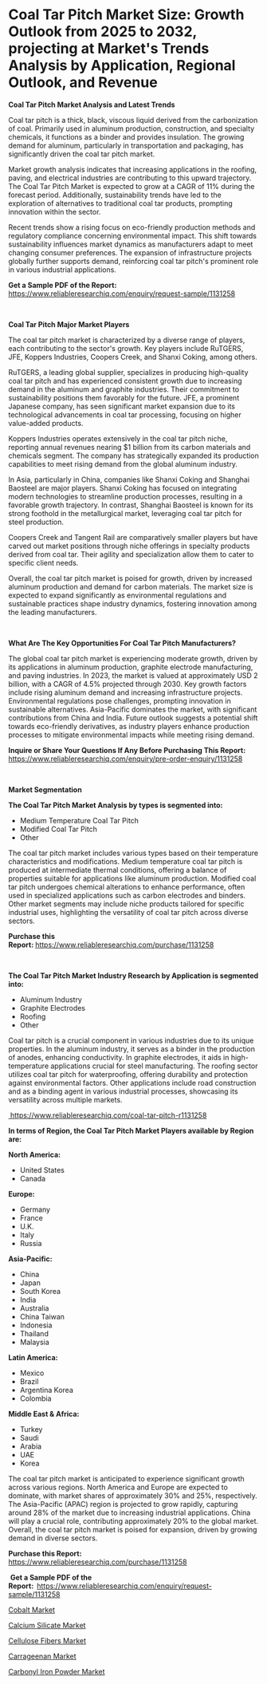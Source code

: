 <p><h1>Coal Tar Pitch Market Size: Growth Outlook from 2025 to 2032, projecting at Market's Trends Analysis by Application, Regional Outlook, and Revenue</h1></p><p><strong>Coal Tar Pitch Market Analysis and Latest Trends</strong></p>
<p><p>Coal tar pitch is a thick, black, viscous liquid derived from the carbonization of coal. Primarily used in aluminum production, construction, and specialty chemicals, it functions as a binder and provides insulation. The growing demand for aluminum, particularly in transportation and packaging, has significantly driven the coal tar pitch market. </p><p>Market growth analysis indicates that increasing applications in the roofing, paving, and electrical industries are contributing to this upward trajectory. The Coal Tar Pitch Market is expected to grow at a CAGR of 11% during the forecast period. Additionally, sustainability trends have led to the exploration of alternatives to traditional coal tar products, prompting innovation within the sector. </p><p>Recent trends show a rising focus on eco-friendly production methods and regulatory compliance concerning environmental impact. This shift towards sustainability influences market dynamics as manufacturers adapt to meet changing consumer preferences. The expansion of infrastructure projects globally further supports demand, reinforcing coal tar pitch's prominent role in various industrial applications.</p></p>
<p><strong>Get a Sample PDF of the Report:&nbsp;</strong> <a href="https://www.reliableresearchiq.com/enquiry/request-sample/1131258?utm_campaign=1137&utm_medium=2&utm_source=Github&utm_content=ia&utm_term=02042025&utm_id=coal-tar-pitch">https://www.reliableresearchiq.com/enquiry/request-sample/1131258</a></p>
<p>&nbsp;</p>
<p><strong>Coal Tar Pitch Major Market Players</strong></p>
<p><p>The coal tar pitch market is characterized by a diverse range of players, each contributing to the sector's growth. Key players include RuTGERS, JFE, Koppers Industries, Coopers Creek, and Shanxi Coking, among others. </p><p>RuTGERS, a leading global supplier, specializes in producing high-quality coal tar pitch and has experienced consistent growth due to increasing demand in the aluminum and graphite industries. Their commitment to sustainability positions them favorably for the future. JFE, a prominent Japanese company, has seen significant market expansion due to its technological advancements in coal tar processing, focusing on higher value-added products.</p><p>Koppers Industries operates extensively in the coal tar pitch niche, reporting annual revenues nearing $1 billion from its carbon materials and chemicals segment. The company has strategically expanded its production capabilities to meet rising demand from the global aluminum industry.</p><p>In Asia, particularly in China, companies like Shanxi Coking and Shanghai Baosteel are major players. Shanxi Coking has focused on integrating modern technologies to streamline production processes, resulting in a favorable growth trajectory. In contrast, Shanghai Baosteel is known for its strong foothold in the metallurgical market, leveraging coal tar pitch for steel production.</p><p>Coopers Creek and Tangent Rail are comparatively smaller players but have carved out market positions through niche offerings in specialty products derived from coal tar. Their agility and specialization allow them to cater to specific client needs.</p><p>Overall, the coal tar pitch market is poised for growth, driven by increased aluminum production and demand for carbon materials. The market size is expected to expand significantly as environmental regulations and sustainable practices shape industry dynamics, fostering innovation among the leading manufacturers.</p></p>
<p>&nbsp;</p>
<p><strong>What Are The Key Opportunities For Coal Tar Pitch Manufacturers?</strong></p>
<p><p>The global coal tar pitch market is experiencing moderate growth, driven by its applications in aluminum production, graphite electrode manufacturing, and paving industries. In 2023, the market is valued at approximately USD 2 billion, with a CAGR of 4.5% projected through 2030. Key growth factors include rising aluminum demand and increasing infrastructure projects. Environmental regulations pose challenges, prompting innovation in sustainable alternatives. Asia-Pacific dominates the market, with significant contributions from China and India. Future outlook suggests a potential shift towards eco-friendly derivatives, as industry players enhance production processes to mitigate environmental impacts while meeting rising demand.</p></p>
<p><strong>Inquire or Share Your Questions If Any Before Purchasing This Report:</strong> <a href="https://www.reliableresearchiq.com/enquiry/pre-order-enquiry/1131258?utm_campaign=1137&utm_medium=2&utm_source=Github&utm_content=ia&utm_term=02042025&utm_id=coal-tar-pitch">https://www.reliableresearchiq.com/enquiry/pre-order-enquiry/1131258</a></p>
<p>&nbsp;</p>
<p><strong>Market Segmentation</strong></p>
<p><strong>The Coal Tar Pitch Market Analysis by types is segmented into:</strong></p>
<p><ul><li>Medium Temperature Coal Tar Pitch</li><li>Modified Coal Tar Pitch</li><li>Other</li></ul></p>
<p><p>The coal tar pitch market includes various types based on their temperature characteristics and modifications. Medium temperature coal tar pitch is produced at intermediate thermal conditions, offering a balance of properties suitable for applications like aluminum production. Modified coal tar pitch undergoes chemical alterations to enhance performance, often used in specialized applications such as carbon electrodes and binders. Other market segments may include niche products tailored for specific industrial uses, highlighting the versatility of coal tar pitch across diverse sectors.</p></p>
<p><strong>Purchase this Report:&nbsp;</strong><a href="https://www.reliableresearchiq.com/purchase/1131258?utm_campaign=1137&utm_medium=2&utm_source=Github&utm_content=ia&utm_term=02042025&utm_id=coal-tar-pitch">https://www.reliableresearchiq.com/purchase/1131258</a></p>
<p>&nbsp;</p>
<p><strong>The Coal Tar Pitch Market Industry Research by Application is segmented into:</strong></p>
<p><ul><li>Aluminum Industry</li><li>Graphite Electrodes</li><li>Roofing</li><li>Other</li></ul></p>
<p><p>Coal tar pitch is a crucial component in various industries due to its unique properties. In the aluminum industry, it serves as a binder in the production of anodes, enhancing conductivity. In graphite electrodes, it aids in high-temperature applications crucial for steel manufacturing. The roofing sector utilizes coal tar pitch for waterproofing, offering durability and protection against environmental factors. Other applications include road construction and as a binding agent in various industrial processes, showcasing its versatility across multiple markets.</p></p>
<p><a href="https://www.reliableresearchiq.com/coal-tar-pitch-r1131258?utm_campaign=1137&utm_medium=2&utm_source=Github&utm_content=ia&utm_term=02042025&utm_id=coal-tar-pitch">&nbsp;https://www.reliableresearchiq.com/coal-tar-pitch-r1131258</a></p>
<p><strong>In terms of Region, the Coal Tar Pitch Market Players available by Region are:</strong></p>
<p>
    <p> <strong> North America: </strong>
        <ul>
            <li>United States</li>
            <li>Canada</li>
        </ul>
        </p> 
    <p> <strong> Europe: </strong>
        <ul>
            <li>Germany</li>
            <li>France</li>
            <li>U.K.</li>
            <li>Italy</li>
            <li>Russia</li>
        </ul>
        </p> 
    <p> <strong> Asia-Pacific: </strong>
        <ul>
            <li>China</li>
            <li>Japan</li>
            <li>South Korea</li>
            <li>India</li>
            <li>Australia</li>
            <li>China Taiwan</li>
            <li>Indonesia</li>
            <li>Thailand</li>
            <li>Malaysia</li>
        </ul>
        </p> 
    <p> <strong> Latin America: </strong>
        <ul>
            <li>Mexico</li>
            <li>Brazil</li>
            <li>Argentina Korea</li>
            <li>Colombia</li>
        </ul>
        </p> 
    <p> <strong> Middle East & Africa: </strong>
        <ul>
            <li>Turkey</li>
            <li>Saudi</li>
            <li>Arabia</li>
            <li>UAE</li>
            <li>Korea</li>
        </ul>
    </p>
    </p>
<p><p>The coal tar pitch market is anticipated to experience significant growth across various regions. North America and Europe are expected to dominate, with market shares of approximately 30% and 25%, respectively. The Asia-Pacific (APAC) region is projected to grow rapidly, capturing around 28% of the market due to increasing industrial applications. China will play a crucial role, contributing approximately 20% to the global market. Overall, the coal tar pitch market is poised for expansion, driven by growing demand in diverse sectors.</p></p>
<p><strong>Purchase this Report: </strong><a href="https://www.reliableresearchiq.com/purchase/1131258?utm_campaign=1137&utm_medium=2&utm_source=Github&utm_content=ia&utm_term=02042025&utm_id=coal-tar-pitch">https://www.reliableresearchiq.com/purchase/1131258</a></p>
<p>&nbsp;<strong>Get a Sample PDF of the Report:&nbsp;&nbsp;</strong><a href="https://www.reliableresearchiq.com/enquiry/request-sample/1131258?utm_campaign=1137&utm_medium=2&utm_source=Github&utm_content=ia&utm_term=02042025&utm_id=coal-tar-pitch">https://www.reliableresearchiq.com/enquiry/request-sample/1131258</a></p>
<p><strong></strong></p>
<p><p><a href="https://github.com/rentzszaszjn/Market-Research-Report-List-1/blob/main/cobalt-market.md?utm_campaign=1137&utm_medium=2&utm_source=Github&utm_content=ia&utm_term=02042025&utm_id=coal-tar-pitch">Cobalt Market</a></p><p><a href="https://github.com/navodfetiya/Market-Research-Report-List-1/blob/main/calcium-silicate-market.md?utm_campaign=1137&utm_medium=2&utm_source=Github&utm_content=ia&utm_term=02042025&utm_id=coal-tar-pitch">Calcium Silicate Market</a></p><p><a href="https://github.com/yenagmah/Market-Research-Report-List-1/blob/main/cellulose-fibers-market.md?utm_campaign=1137&utm_medium=2&utm_source=Github&utm_content=ia&utm_term=02042025&utm_id=coal-tar-pitch">Cellulose Fibers Market</a></p><p><a href="https://github.com/omemaeuseda/Market-Research-Report-List-1/blob/main/carrageenan-market.md?utm_campaign=1137&utm_medium=2&utm_source=Github&utm_content=ia&utm_term=02042025&utm_id=coal-tar-pitch">Carrageenan Market</a></p><p><a href="https://github.com/doganaqev/Market-Research-Report-List-1/blob/main/carbonyl-iron-powder-market.md?utm_campaign=1137&utm_medium=2&utm_source=Github&utm_content=ia&utm_term=02042025&utm_id=coal-tar-pitch">Carbonyl Iron Powder Market</a></p></p>